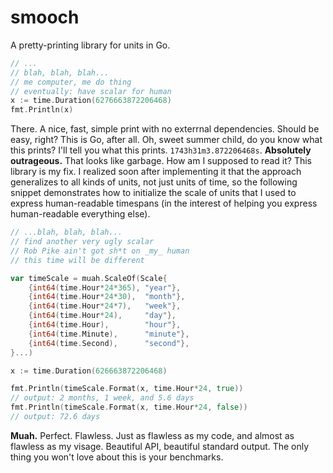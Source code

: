 # smooch
A pretty-printing library for units in Go. 


```go
// ...
// blah, blah, blah...
// me computer, me do thing
// eventually: have scalar for human
x := time.Duration(6276663872206468)
fmt.Println(x)
```

There. A nice, fast, simple print with no exterrnal dependencies. Should be
easy, right? This is Go, after all. Oh, sweet summer child, do you know what
this prints? I'll tell you what this prints. `1743h31m3.872206468s`.
**Absolutely outrageous.** That looks like garbage. How am I supposed to read
it? This library is my fix. I realized soon after implementing it that the
approach generalizes to all kinds of units, not just units of time, so the
following snippet demonstrates how to initialize the scale of units that I used
to express human-readable timespans (in the interest of helping you express
human-readable everything else).
```go
// ...blah, blah, blah...
// find another very ugly scalar
// Rob Pike ain't got sh*t on _my_ human
// this time will be different

var timeScale = muah.ScaleOf(Scale{
	{int64(time.Hour*24*365), "year"},
	{int64(time.Hour*24*30),  "month"},
	{int64(time.Hour*24*7),   "week"},
	{int64(time.Hour*24),     "day"},
	{int64(time.Hour),        "hour"},
	{int64(time.Minute),      "minute"},
	{int64(time.Second),      "second"},
}...)

x := time.Duration(626663872206468)

fmt.Println(timeScale.Format(x, time.Hour*24, true))
// output: 2 months, 1 week, and 5.6 days
fmt.Println(timeScale.Format(x, time.Hour*24, false))
// output: 72.6 days
```

**Muah.** Perfect. Flawless. Just as flawless as my code, and almost as
flawless as my visage. Beautiful API, beautiful standard output. The only thing
you won't love about this is your benchmarks.
